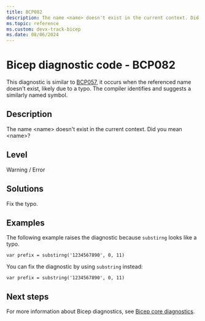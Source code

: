 ```yaml
---
title: BCP082
description: The name <name> doesn't exist in the current context. Did you mean <name>?
ms.topic: reference
ms.custom: devx-track-bicep
ms.date: 08/06/2024
---
```


# Bicep diagnostic code - BCP082

This diagnostic is similar to [BCP057](./bcp057.md), it occurs when the referenced name doesn't exist, likely due to a typo. The compiler identifies and suggests a similarly named symbol.

## Description

The name \<name> doesn't exist in the current context. Did you mean \<name>?

## Level

Warning / Error

## Solutions

Fix the typo.

## Examples

The following example raises the diagnostic because `substirng` looks like a typo.

```bicep
var prefix = substirng('1234567890', 0, 11)
```

You can fix the diagnostic by using `substring` instead:

```bicep
var prefix = substring('1234567890', 0, 11)
```

## Next steps

For more information about Bicep diagnostics, see [Bicep core diagnostics](../bicep-core-diagnostics.md).
